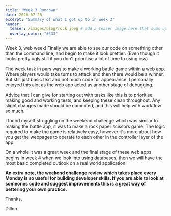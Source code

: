 ```yaml
---
title: "Week 3 Rundown"
date: 2020-07-26
excerpt: "Summary of what I got up to in week 3"
header:
  teaser: /images/blog/rock.jpeg # add a teaser image here that sums up what the blog post is about for display on blog page, the image should go in the image/blog folder
  overlay_color: "#333"
---
```


Week 3, web week! Finally we are able to see our code on something other than the command line, and begin to make it look prettier. (Even though it looks pretty ugly still if you don't prioritise a lot of time to using css)

The week task in pars was to make a working battle game within a web app. Where players would take turns to attack and then there would be a winner. But still just basic text and not much code for appearance. I personally enjoyed this alot as the web app acted as another stage of debugging.

Advice that I can give for starting out with tasks like this is to prioritise making good and working tests, and keeping these clean throughout. Any slight changes made should be commited, and this will help with workflow so much.

I found myself struggling on the weekend challenge which was similar to making the battle app, it was to make a rock paper scissors game. The logic required to make the game is relatively easy, however it's more about how you get the webpages to operate to each other in the controller layer of the app.

On a whole it was a great week and the final stage of these web apps begins in week 4 when we look into using databases, then we will have the most basic completed outlook on a real world application!

**An extra note, the weekend challenge review which takes place every Monday is so useful for building developer skills. If you are able to look at someones code and suggest improvements this is a great way of bettering your own practice.**

Thanks,

Dillon
